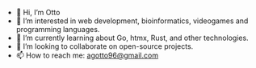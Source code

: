 - 👋 Hi, I’m Otto
- 👀 I’m interested in web development, bioinformatics, videogames and programming languages.
- 🌱 I’m currently learning about Go, htmx, Rust, and other technologies.
- 💞️ I’m looking to collaborate on open-source projects.
- 📫 How to reach me: agotto96@gmail.com
<!---
agusotto96/agusotto96 is a ✨ special ✨ repository because its `README.md` (this file) appears on your GitHub profile.
You can click the Preview link to take a look at your changes.
--->
